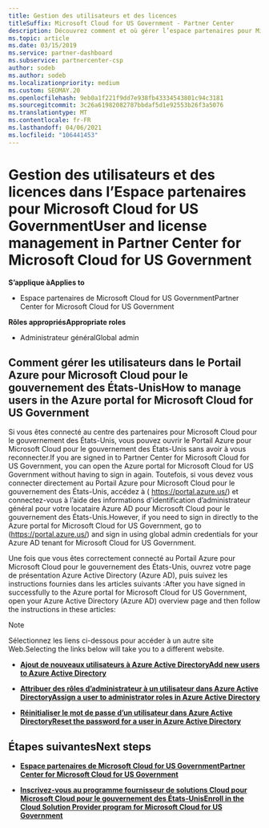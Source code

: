 ```yaml
---
title: Gestion des utilisateurs et des licences
titleSuffix: Microsoft Cloud for US Government - Partner Center
description: Découvrez comment et où gérer l’espace partenaires pour Microsoft Cloud pour les partenaires, les clients et les licences du gouvernement des États-Unis, ainsi que les réinitialisations de mot de passe.
ms.topic: article
ms.date: 03/15/2019
ms.service: partner-dashboard
ms.subservice: partnercenter-csp
author: sodeb
ms.author: sodeb
ms.localizationpriority: medium
ms.custom: SEOMAY.20
ms.openlocfilehash: 9eb0a1f221f9dd7e938fb43334543801c94c3181
ms.sourcegitcommit: 3c26a61982082787bbdaf5d1e92553b26f3a5076
ms.translationtype: MT
ms.contentlocale: fr-FR
ms.lasthandoff: 04/06/2021
ms.locfileid: "106441453"
---
```

# <a name="user-and-license-management-in-partner-center-for-microsoft-cloud-for-us-government"></a><span data-ttu-id="49031-103">Gestion des utilisateurs et des licences dans l’Espace partenaires pour Microsoft Cloud for US Government</span><span class="sxs-lookup"><span data-stu-id="49031-103">User and license management in Partner Center for Microsoft Cloud for US Government</span></span>

<span data-ttu-id="49031-104">**S’applique à**</span><span class="sxs-lookup"><span data-stu-id="49031-104">**Applies to**</span></span>

- <span data-ttu-id="49031-105">Espace partenaires de Microsoft Cloud for US Government</span><span class="sxs-lookup"><span data-stu-id="49031-105">Partner Center for Microsoft Cloud for US Government</span></span>

<span data-ttu-id="49031-106">**Rôles appropriés**</span><span class="sxs-lookup"><span data-stu-id="49031-106">**Appropriate roles**</span></span>

- <span data-ttu-id="49031-107">Administrateur général</span><span class="sxs-lookup"><span data-stu-id="49031-107">Global admin</span></span>

## <a name="how-to-manage-users-in-the-azure-portal-for-microsoft-cloud-for-us-government"></a><span data-ttu-id="49031-108">Comment gérer les utilisateurs dans le Portail Azure pour Microsoft Cloud pour le gouvernement des États-Unis</span><span class="sxs-lookup"><span data-stu-id="49031-108">How to manage users in the Azure portal for Microsoft Cloud for US Government</span></span>

<span data-ttu-id="49031-109">Si vous êtes connecté au centre des partenaires pour Microsoft Cloud pour le gouvernement des États-Unis, vous pouvez ouvrir le Portail Azure pour Microsoft Cloud pour le gouvernement des États-Unis sans avoir à vous reconnecter.</span><span class="sxs-lookup"><span data-stu-id="49031-109">If you are signed in to Partner Center for Microsoft Cloud for US Government, you can open the Azure portal for Microsoft Cloud for US Government without having to sign in again.</span></span> <span data-ttu-id="49031-110">Toutefois, si vous devez vous connecter directement au Portail Azure pour Microsoft Cloud pour le gouvernement des États-Unis, accédez à ( https://portal.azure.us/) et connectez-vous à l’aide des informations d’identification d’administrateur général pour votre locataire Azure AD pour Microsoft Cloud pour le gouvernement des États-Unis.</span><span class="sxs-lookup"><span data-stu-id="49031-110">However, if you need to sign in directly to the Azure portal for Microsoft Cloud for US Government, go to (https://portal.azure.us/) and sign in using global admin credentials for your Azure AD tenant for Microsoft Cloud for US Government.</span></span>

<span data-ttu-id="49031-111">Une fois que vous êtes correctement connecté au Portail Azure pour Microsoft Cloud pour le gouvernement des États-Unis, ouvrez votre page de présentation Azure Active Directory (Azure AD), puis suivez les instructions fournies dans les articles suivants :</span><span class="sxs-lookup"><span data-stu-id="49031-111">After you have signed in successfully to the Azure portal for Microsoft Cloud for US Government, open your Azure Active Directory (Azure AD) overview page and then follow the instructions in these articles:</span></span>

> [!NOTE]  
> <span data-ttu-id="49031-112">Sélectionnez les liens ci-dessous pour accéder à un autre site Web.</span><span class="sxs-lookup"><span data-stu-id="49031-112">Selecting the links below will take you to a different website.</span></span> 

-  [<span data-ttu-id="49031-113">**Ajout de nouveaux utilisateurs à Azure Active Directory**</span><span class="sxs-lookup"><span data-stu-id="49031-113">**Add new users to Azure Active Directory**</span></span>](/azure/active-directory/active-directory-users-create-azure-portal)

-  [<span data-ttu-id="49031-114">**Attribuer des rôles d’administrateur à un utilisateur dans Azure Active Directory**</span><span class="sxs-lookup"><span data-stu-id="49031-114">**Assign a user to administrator roles in Azure Active Directory**</span></span>](/azure/active-directory/active-directory-users-assign-role-azure-portal)

-  [<span data-ttu-id="49031-115">**Réinitialiser le mot de passe d’un utilisateur dans Azure Active Directory**</span><span class="sxs-lookup"><span data-stu-id="49031-115">**Reset the password for a user in Azure Active Directory**</span></span>](/azure/active-directory/active-directory-users-reset-password-azure-portal)

## <a name="next-steps"></a><span data-ttu-id="49031-116">Étapes suivantes</span><span class="sxs-lookup"><span data-stu-id="49031-116">Next steps</span></span>

-  [<span data-ttu-id="49031-117">**Espace partenaires de Microsoft Cloud for US Government**</span><span class="sxs-lookup"><span data-stu-id="49031-117">**Partner Center for Microsoft Cloud for US Government**</span></span>](partner-center-for-microsoft-us-govt-cloud.md)

-  [<span data-ttu-id="49031-118">**Inscrivez-vous au programme fournisseur de solutions Cloud pour Microsoft Cloud pour le gouvernement des États-Unis**</span><span class="sxs-lookup"><span data-stu-id="49031-118">**Enroll in the Cloud Solution Provider program for Microsoft Cloud for US Government**</span></span>](enroll-in-csp-for-microsoft-us-govt-cloud.md)